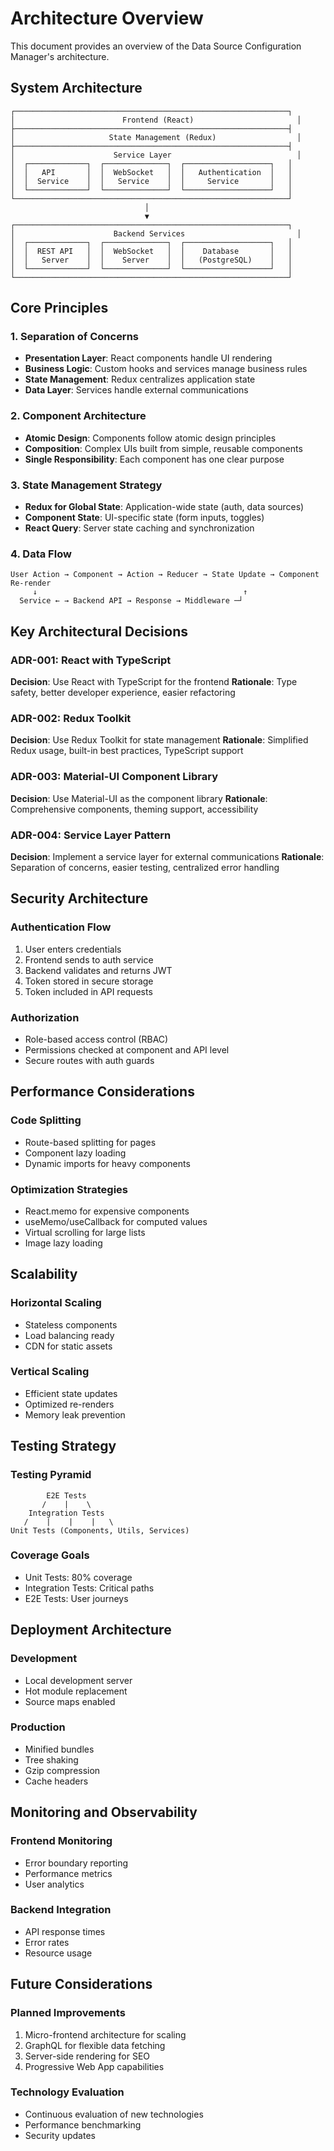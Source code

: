 # Architecture Overview

This document provides an overview of the Data Source Configuration Manager's architecture.

## System Architecture

```
┌─────────────────────────────────────────────────────────────┐
│                        Frontend (React)                       │
├─────────────────────────────────────────────────────────────┤
│                     State Management (Redux)                  │
├─────────────────────────────────────────────────────────────┤
│                      Service Layer                            │
│  ┌─────────────┐  ┌──────────────┐  ┌───────────────────┐   │
│  │   API       │  │  WebSocket   │  │   Authentication  │   │
│  │  Service    │  │   Service    │  │     Service       │   │
│  └─────────────┘  └──────────────┘  └───────────────────┘   │
└─────────────────────────────────────────────────────────────┘
                              │
                              ▼
┌─────────────────────────────────────────────────────────────┐
│                      Backend Services                         │
│  ┌─────────────┐  ┌──────────────┐  ┌───────────────────┐   │
│  │  REST API   │  │  WebSocket   │  │    Database       │   │
│  │   Server    │  │    Server    │  │   (PostgreSQL)    │   │
│  └─────────────┘  └──────────────┘  └───────────────────┘   │
└─────────────────────────────────────────────────────────────┘
```

## Core Principles

### 1. Separation of Concerns
- **Presentation Layer**: React components handle UI rendering
- **Business Logic**: Custom hooks and services manage business rules
- **State Management**: Redux centralizes application state
- **Data Layer**: Services handle external communications

### 2. Component Architecture
- **Atomic Design**: Components follow atomic design principles
- **Composition**: Complex UIs built from simple, reusable components
- **Single Responsibility**: Each component has one clear purpose

### 3. State Management Strategy
- **Redux for Global State**: Application-wide state (auth, data sources)
- **Component State**: UI-specific state (form inputs, toggles)
- **React Query**: Server state caching and synchronization

### 4. Data Flow
```
User Action → Component → Action → Reducer → State Update → Component Re-render
     ↓                                              ↑
  Service ← → Backend API → Response → Middleware ─┘
```

## Key Architectural Decisions

### ADR-001: React with TypeScript
**Decision**: Use React with TypeScript for the frontend
**Rationale**: Type safety, better developer experience, easier refactoring

### ADR-002: Redux Toolkit
**Decision**: Use Redux Toolkit for state management
**Rationale**: Simplified Redux usage, built-in best practices, TypeScript support

### ADR-003: Material-UI Component Library
**Decision**: Use Material-UI as the component library
**Rationale**: Comprehensive components, theming support, accessibility

### ADR-004: Service Layer Pattern
**Decision**: Implement a service layer for external communications
**Rationale**: Separation of concerns, easier testing, centralized error handling

## Security Architecture

### Authentication Flow
1. User enters credentials
2. Frontend sends to auth service
3. Backend validates and returns JWT
4. Token stored in secure storage
5. Token included in API requests

### Authorization
- Role-based access control (RBAC)
- Permissions checked at component and API level
- Secure routes with auth guards

## Performance Considerations

### Code Splitting
- Route-based splitting for pages
- Component lazy loading
- Dynamic imports for heavy components

### Optimization Strategies
- React.memo for expensive components
- useMemo/useCallback for computed values
- Virtual scrolling for large lists
- Image lazy loading

## Scalability

### Horizontal Scaling
- Stateless components
- Load balancing ready
- CDN for static assets

### Vertical Scaling
- Efficient state updates
- Optimized re-renders
- Memory leak prevention

## Testing Strategy

### Testing Pyramid
```
        E2E Tests
       /    |    \
    Integration Tests
   /    |    |    |   \
Unit Tests (Components, Utils, Services)
```

### Coverage Goals
- Unit Tests: 80% coverage
- Integration Tests: Critical paths
- E2E Tests: User journeys

## Deployment Architecture

### Development
- Local development server
- Hot module replacement
- Source maps enabled

### Production
- Minified bundles
- Tree shaking
- Gzip compression
- Cache headers

## Monitoring and Observability

### Frontend Monitoring
- Error boundary reporting
- Performance metrics
- User analytics

### Backend Integration
- API response times
- Error rates
- Resource usage

## Future Considerations

### Planned Improvements
1. Micro-frontend architecture for scaling
2. GraphQL for flexible data fetching
3. Server-side rendering for SEO
4. Progressive Web App capabilities

### Technology Evaluation
- Continuous evaluation of new technologies
- Performance benchmarking
- Security updates
